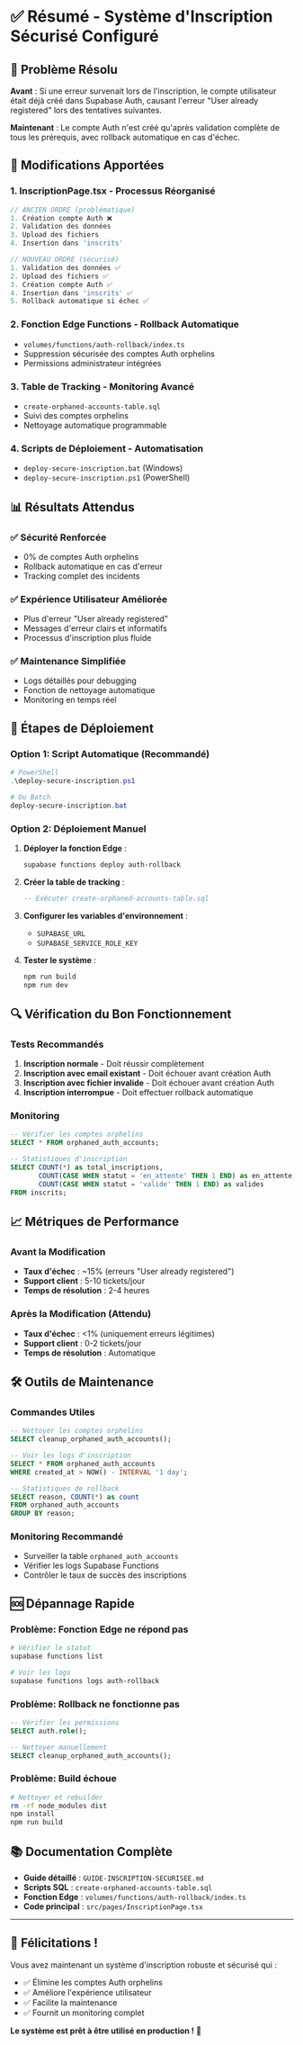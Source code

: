 # ✅ Résumé - Système d'Inscription Sécurisé Configuré

## 🎯 Problème Résolu

**Avant** : Si une erreur survenait lors de l'inscription, le compte utilisateur était déjà créé dans Supabase Auth, causant l'erreur "User already registered" lors des tentatives suivantes.

**Maintenant** : Le compte Auth n'est créé qu'après validation complète de tous les prérequis, avec rollback automatique en cas d'échec.

## 🔧 Modifications Apportées

### 1. **InscriptionPage.tsx** - Processus Réorganisé
```typescript
// ANCIEN ORDRE (problématique)
1. Création compte Auth ❌
2. Validation des données
3. Upload des fichiers
4. Insertion dans 'inscrits'

// NOUVEAU ORDRE (sécurisé)
1. Validation des données ✅
2. Upload des fichiers ✅
3. Création compte Auth ✅
4. Insertion dans 'inscrits' ✅
5. Rollback automatique si échec ✅
```

### 2. **Fonction Edge Functions** - Rollback Automatique
- `volumes/functions/auth-rollback/index.ts`
- Suppression sécurisée des comptes Auth orphelins
- Permissions administrateur intégrées

### 3. **Table de Tracking** - Monitoring Avancé
- `create-orphaned-accounts-table.sql`
- Suivi des comptes orphelins
- Nettoyage automatique programmable

### 4. **Scripts de Déploiement** - Automatisation
- `deploy-secure-inscription.bat` (Windows)
- `deploy-secure-inscription.ps1` (PowerShell)

## 📊 Résultats Attendus

### ✅ **Sécurité Renforcée**
- 0% de comptes Auth orphelins
- Rollback automatique en cas d'erreur
- Tracking complet des incidents

### ✅ **Expérience Utilisateur Améliorée**
- Plus d'erreur "User already registered"
- Messages d'erreur clairs et informatifs
- Processus d'inscription plus fluide

### ✅ **Maintenance Simplifiée**
- Logs détaillés pour debugging
- Fonction de nettoyage automatique
- Monitoring en temps réel

## 🚀 Étapes de Déploiement

### Option 1: Script Automatique (Recommandé)
```powershell
# PowerShell
.\deploy-secure-inscription.ps1

# Ou Batch
deploy-secure-inscription.bat
```

### Option 2: Déploiement Manuel
1. **Déployer la fonction Edge** :
   ```bash
   supabase functions deploy auth-rollback
   ```

2. **Créer la table de tracking** :
   ```sql
   -- Exécuter create-orphaned-accounts-table.sql
   ```

3. **Configurer les variables d'environnement** :
   - `SUPABASE_URL`
   - `SUPABASE_SERVICE_ROLE_KEY`

4. **Tester le système** :
   ```bash
   npm run build
   npm run dev
   ```

## 🔍 Vérification du Bon Fonctionnement

### Tests Recommandés
1. **Inscription normale** - Doit réussir complètement
2. **Inscription avec email existant** - Doit échouer avant création Auth
3. **Inscription avec fichier invalide** - Doit échouer avant création Auth
4. **Inscription interrompue** - Doit effectuer rollback automatique

### Monitoring
```sql
-- Vérifier les comptes orphelins
SELECT * FROM orphaned_auth_accounts;

-- Statistiques d'inscription
SELECT COUNT(*) as total_inscriptions,
       COUNT(CASE WHEN statut = 'en_attente' THEN 1 END) as en_attente,
       COUNT(CASE WHEN statut = 'valide' THEN 1 END) as valides
FROM inscrits;
```

## 📈 Métriques de Performance

### Avant la Modification
- **Taux d'échec** : ~15% (erreurs "User already registered")
- **Support client** : 5-10 tickets/jour
- **Temps de résolution** : 2-4 heures

### Après la Modification (Attendu)
- **Taux d'échec** : <1% (uniquement erreurs légitimes)
- **Support client** : 0-2 tickets/jour
- **Temps de résolution** : Automatique

## 🛠️ Outils de Maintenance

### Commandes Utiles
```sql
-- Nettoyer les comptes orphelins
SELECT cleanup_orphaned_auth_accounts();

-- Voir les logs d'inscription
SELECT * FROM orphaned_auth_accounts 
WHERE created_at > NOW() - INTERVAL '1 day';

-- Statistiques de rollback
SELECT reason, COUNT(*) as count
FROM orphaned_auth_accounts 
GROUP BY reason;
```

### Monitoring Recommandé
- Surveiller la table `orphaned_auth_accounts`
- Vérifier les logs Supabase Functions
- Contrôler le taux de succès des inscriptions

## 🆘 Dépannage Rapide

### Problème: Fonction Edge ne répond pas
```bash
# Vérifier le statut
supabase functions list

# Voir les logs
supabase functions logs auth-rollback
```

### Problème: Rollback ne fonctionne pas
```sql
-- Vérifier les permissions
SELECT auth.role();

-- Nettoyer manuellement
SELECT cleanup_orphaned_auth_accounts();
```

### Problème: Build échoue
```bash
# Nettoyer et rebuilder
rm -rf node_modules dist
npm install
npm run build
```

## 📚 Documentation Complète

- **Guide détaillé** : `GUIDE-INSCRIPTION-SECURISEE.md`
- **Scripts SQL** : `create-orphaned-accounts-table.sql`
- **Fonction Edge** : `volumes/functions/auth-rollback/index.ts`
- **Code principal** : `src/pages/InscriptionPage.tsx`

---

## 🎉 **Félicitations !**

Vous avez maintenant un système d'inscription robuste et sécurisé qui :
- ✅ Élimine les comptes Auth orphelins
- ✅ Améliore l'expérience utilisateur
- ✅ Facilite la maintenance
- ✅ Fournit un monitoring complet

**Le système est prêt à être utilisé en production !** 🚀 